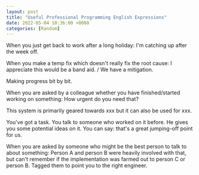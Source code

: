 ```yaml
---
layout: post
title: "Useful Professional Programming English Expressions"
date: 2022-05-04 10:36:00 +0000
categories: [Random]
---
```


When you just get back to work after a long holiday: I'm catching up after the week off.

When you make a temp fix which doesn't really fix the root cause: I appreciate this would be a band aid. / We have a mitigation.

Making progress bit by bit.

When you are asked by a colleague whether you have finished/started working on something: How urgent do you need that?

This system is primarily geared towards xxx but it can also be used for xxx.

You've got a task. You talk to someone who worked on it before. He gives you some potential ideas on it. You can say: that's a great jumping-off point for us.

When you are asked by someone who might be the best person to talk to about something: Person A and person B were heavily involved with that, but can't remember if the implementation was farmed out to person C or person B. Tagged them to point you to the right engineer.
